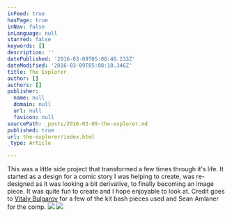 ```yaml
---
inFeed: true
hasPage: true
inNav: false
inLanguage: null
starred: false
keywords: []
description: ''
datePublished: '2016-03-09T05:08:48.233Z'
dateModified: '2016-03-09T05:08:10.346Z'
title: The Explorer
author: []
authors: []
publisher:
  name: null
  domain: null
  url: null
  favicon: null
sourcePath: _posts/2016-03-09-the-explorer.md
published: true
url: the-explorer/index.html
_type: Article

---
```

This was a little side project that transformed a few times through it's life.  It started as a design for a comic story I was helping to create, was re-designed as it was looking a bit derivative, to finally becoming an image piece.  It was quite fun to create and I hope enjoyable to look at.  Credit goes to [Vitaly Bulgarov][0] for a few of the kit bash pieces used and Sean Amlaner for the comp.
![](https://the-grid-user-content.s3-us-west-2.amazonaws.com/069cb90b-236b-4c1f-9f3c-e8aaa642d1dc.jpg)
![](https://the-grid-user-content.s3-us-west-2.amazonaws.com/1450026a-c5a3-4af7-897f-cd98ec124e28.jpg)

[0]: http://vitalybulgarov.com/3d-kitbash/